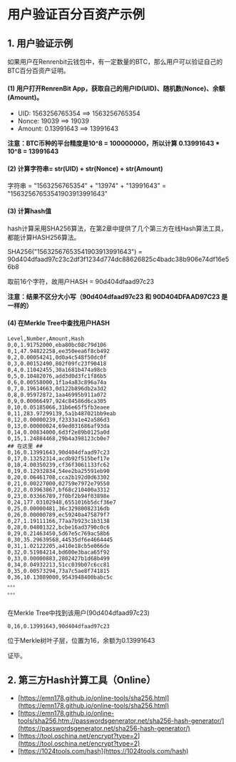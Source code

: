 # 用户验证百分百资产示例

## 1. 用户验证示例

如果用户在Renrenbit云钱包中，有一定数量的BTC，那么用户可以验证自己的BTC百分百资产证明。

#### (1) 用户打开RenrenBit App，获取自己的用户ID(UID)、随机数(Nonce)、余额(Amount)。

- UID: 1563256765354 ==> 1563256765354
- Nonce: 19039 ==> 19039
- Amount: 0.13991643 ==> 13991643

**注意：BTC币种的平台精度是10^8 = 100000000，所以计算 0.13991643 * 10^8 = 13991643**

#### (2) 计算字符串= str(UID) + str(Nonce) + str(Amount)

字符串 = "1563256765354" + "13974" + "13991643"
       = "15632567653541903913991643"

#### (3) 计算hash值

hash计算采用SHA256算法，在第2章中提供了几个第三方在线Hash算法工具，都能计算HASH256算法。

SHA256("15632567653541903913991643") = 90d404dfaad97c23c2df3f1234d774dc88626825c4badc38b906e74df16e56b8

取前16个字符，故用户HASH = 90d404dfaad97c23

**注意：结果不区分大小写（90d404dfaad97c23 和 90D404DFAAD97C23 是一样的）**

#### (4) 在Merkle Tree中查找用户HASH

```
Level,Number,Amount,Hash
0,0,1.91752000,eba80bc08c79d106
0,1,47.94822258,ee350eea6f8cb492
0,2,0.00054241,0d0a4c548f50dc0f
0,3,0.00152490,802f09fc23f90418
0,4,0.11042455,30a1681b474a98cb
0,5,0.10482076,add3d0d3fc1f86b5
0,6,0.00558000,1f1a4a83c896a74a
0,7,0.19614663,0d122b896db2a3d2
0,8,0.95972872,1aa46995b911a072
0,9,0.00066497,924c84586d6ca305
0,10,0.05185066,31b6e65f5fb3eaee
0,11,283.97299139,5a1b487021bb9eab
0,12,0.00000239,f2333a1e42a586d3
0,13,0.00000024,69ed031686af93da
0,14,0.00834000,6d3f2e89b0125a0d
0,15,1.24884468,29b4a398123cb0e7
## 在这里 ##
0,16,0.13991643,90d404dfaad97c23
0,17,0.13252314,acdb92f515bef17e
0,18,4.00350239,cf36f3061133fc62
0,19,0.12932834,54ee2ba25591eb90
0,20,0.06461708,cca2b192d0d63302
0,21,0.00227000,02759e7972e79550
0,22,0.03963867,bf68c210400a3312
0,23,0.03366789,7f0bf2b94f03898e
0,24,177.03102948,6551016b5dcf36e7
0,25,0.00000481,36c32980082316db
0,26,0.00000789,ec59240a475879f7
0,27,1.19111166,77aa7b923c1b3138
0,28,0.04801322,bcbe16ad3790c0c6
0,29,0.21463450,5d67e5c769ac58b6
0,30,35.29639568,44535df6e4664445
0,31,1.02122205,a410e18cb5e066de
0,32,0.51984214,bd600e3baca65f92
0,33,0.00000883,2802427b1d68b499
0,34,0.04932213,51cc039b07c6cc81
0,35,0.00573294,73a7c5ae8f741815
0,36,10.13089000,9543948400babc5c
。。。
。。。
 
```

在Merkle Tree中找到该用户(90d404dfaad97c23)

```
0,16,0.13991643,90d404dfaad97c23          
```
位于Merkle树叶子层，位置为16，余额为0.13991643

证毕。

## 2. 第三方Hash计算工具（Online） 

- [https://emn178.github.io/online-tools/sha256.html](https://emn178.github.io/online-tools/sha256.html)
- [https://emn178.github.io/online-tools/sha256.htm://passwordsgenerator.net/sha256-hash-generator/](https://passwordsgenerator.net/sha256-hash-generator/)
- [https://tool.oschina.net/encrypt?type=2](https://tool.oschina.net/encrypt?type=2)
- [https://1024tools.com/hash](https://1024tools.com/hash)
